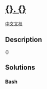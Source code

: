 # [{}. {}]({})

[中文文档]({})

## Description

{}

## Solutions

<!-- tabs:start -->

### **Bash**

```bash

```

<!-- tabs:end -->
